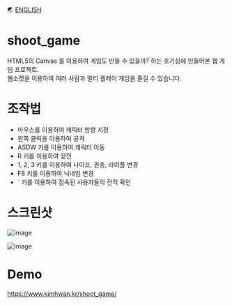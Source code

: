 🌏 [ENGLISH](./README.md)

# shoot_game

HTML5의 Canvas 를 이용하여 게임도 만들 수 있을까? 하는 호기심에 만들어본 웹 게임 프로젝트.   
웹소켓을 이용하여 여러 사람과 멀티 플레이 게임을 즐길 수 있습니다.   

# 조작법
- 마우스를 이용하여 캐릭터 방향 지정
- 왼쪽 클릭을 이용하여 공격
- ASDW 키를 이용하여 캐릭터 이동
- R 키를 이용하여 장전
- 1, 2, 3 키를 이용하여 나이프, 권총, 라이플 변경
- F8 키를 이용하여 닉네임 변경
- &#96; 키를 이용하여 접속된 사용자들의 전적 확인

# 스크린샷

![image](https://user-images.githubusercontent.com/49547202/129644486-9ab40d48-f362-4158-8692-1f696c371a2d.png)

![image](https://user-images.githubusercontent.com/49547202/129644516-aefedc22-aca1-4b96-8bee-ba2027dd20e7.png)


# Demo

https://www.kimhwan.kr/shoot_game/
